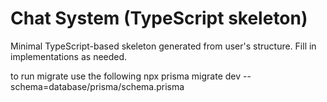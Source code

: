 # Chat System (TypeScript skeleton)

Minimal TypeScript-based skeleton generated from user's structure. Fill in implementations as needed.

to run migrate use the following 
npx prisma migrate dev --schema=database/prisma/schema.prisma